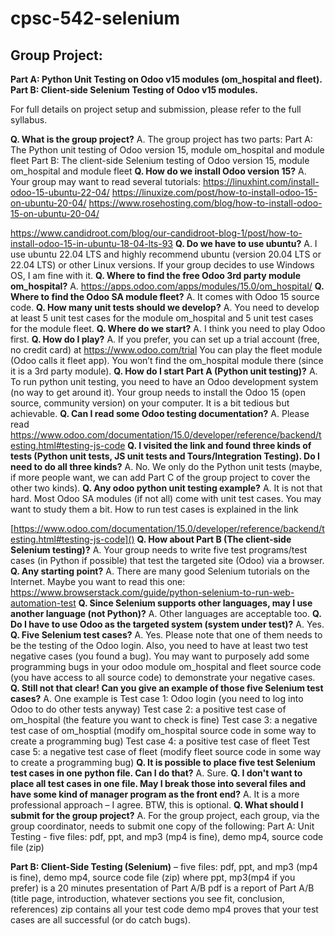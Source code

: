 # cpsc-542-selenium


## Group Project:

**Part A: Python Unit Testing on Odoo v15 modules (om_hospital and fleet).
Part B: Client-side Selenium Testing of Odoo v15 modules.**

For full details on project setup and submission, please refer to the full syllabus.

**Q. What is the group project?**
A. The group project has two parts:
Part A: The Python unit testing of Odoo version 15, module om_hospital and module fleet
Part B: The client-side Selenium testing of Odoo version 15, module om_hospital and module fleet
**Q. How do we install Odoo version 15?**
A. Your group may want to read several tutorials:
https://linuxhint.com/install-odoo-15-ubuntu-22-04/
https://linuxize.com/post/how-to-install-odoo-15-on-ubuntu-20-04/
https://www.rosehosting.com/blog/how-to-install-odoo-15-on-ubuntu-20-04/

https://www.candidroot.com/blog/our-candidroot-blog-1/post/how-to-install-odoo-15-in-ubuntu-18-04-lts-93
**Q. Do we have to use ubuntu?**
A. I use ubuntu 22.04 LTS and highly recommend ubuntu (version 20.04 LTS or 22.04 LTS) or other Linux versions. If your group decides to use Windows OS, I am fine with it.
**Q. Where to find the free Odoo 3rd party module om_hospital?**
A. https://apps.odoo.com/apps/modules/15.0/om_hospital/
**Q. Where to find the Odoo SA module fleet?**
A. It comes with Odoo 15 source code.
**Q. How many unit tests should we develop?**
A. You need to develop at least 5 unit test cases for the module om_hospital and 5 unit test cases for the module fleet.
**Q. Where do we start?**
A. I think you need to play Odoo first.
**Q. How do I play?**
A. If you prefer, you can set up a trial account (free, no credit card) at https://www.odoo.com/trial
You can play the fleet module (Odoo calls it fleet app). You won’t find the om_hospital module there (since it is a 3rd party module).
**Q. How do I start Part A (Python unit testing)?**
A. To run python unit testing, you need to have an Odoo development system (no way to get around it). Your group needs to install the Odoo 15 (open source, community version) on your computer. It is a bit tedious but achievable.
**Q. Can I read some Odoo testing documentation?**
A. Please read https://www.odoo.com/documentation/15.0/developer/reference/backend/testing.html#testing-js-code
**Q. I visited the link and found three kinds of tests (Python unit tests, JS unit tests and Tours/Integration Testing). Do I need to do all three kinds?**
A. No. We only do the Python unit tests (maybe, if more people want, we can add Part C of the group project to cover the other two kinds).
**Q. Any odoo python unit testing example?**
A. It is not that hard. Most Odoo SA modules (if not all) come with unit test cases. You may want to study them a bit. How to run test cases is explained in the link

[https://www.odoo.com/documentation/15.0/developer/reference/backend/testing.html#testing-js-code]()
**Q. How about Part B (The client-side Selenium testing)?**
A. Your group needs to write five test programs/test cases (in Python if possible) that test the targeted site (Odoo) via a browser.
**Q. Any starting point?**
A. There are many good Selenium tutorials on the Internet. Maybe you want to read this one:
https://www.browserstack.com/guide/python-selenium-to-run-web-automation-test
**Q. Since Selenium supports other languages, may I use another language (not Python)?**
A. Other languages are acceptable too.
**Q. Do I have to use Odoo as the targeted system (system under test)?**
A. Yes.
**Q. Five Selenium test cases?**
A. Yes. Please note that one of them needs to be the testing of the Odoo login. Also, you need to have at least two test negative cases (you found a bug). You may want to purposely add some programming bugs in your odoo module om_hospital and fleet source code (you have access to all source code) to demonstrate your negative cases.
**Q. Still not that clear! Can you give an example of those five Selenium test cases?**
A. One example is
Test case 1: Odoo login (you need to log into Odoo to do other tests anyway)
Test case 2: a positive test case of om_hospital (the feature you want to check is fine)
Test case 3: a negative test case of om_hosptial (modify om_hospital source code in some way to create a programming bug)
Test case 4: a positive test case of fleet
Test case 5: a negative test case of fleet (modify fleet source code in some way to create a programming bug)
**Q. It is possible to place five test Selenium test cases in one python file. Can I do that?**
A. Sure.
**Q. I don't want to place all test cases in one file. May I break those into several files and have some kind of manager program as the front end?**
A. It is a more professional approach – I agree. BTW, this is optional.
**Q. What should I submit for the group project?**
A. For the group project, each group, via the group coordinator, needs to submit one copy of the following:
Part A: Unit Testing - five files: pdf, ppt, and mp3 (mp4 is fine), demo mp4, source code file (zip)

**Part B: Client-Side Testing (Selenium)** – five files: pdf, ppt, and mp3 (mp4 is fine), demo mp4, source code file (zip)
where
ppt, mp3(mp4 if you prefer) is a 20 minutes presentation of Part A/B
pdf is a report of Part A/B (title page, introduction, whatever sections you see fit, conclusion, references)
zip contains all your test code
demo mp4 proves that your test cases are all successful (or do catch bugs).
